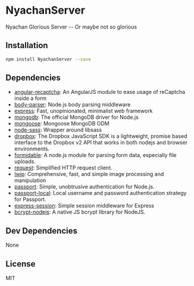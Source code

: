 # NyachanServer 

Nyachan Glorious Server -- Or maybe not so glorious

## Installation

```sh
npm install NyachanServer --save
```



## Dependencies

- [angular-recaptcha](https://github.com/vividcortex/angular-recaptcha): An AngularJS module to ease usage of reCaptcha inside a form
- [body-parser](https://github.com/expressjs/body-parser): Node.js body parsing middleware
- [express](https://github.com/expressjs/express): Fast, unopinionated, minimalist web framework
- [mongodb](https://github.com/mongodb/node-mongodb-native): The official MongoDB driver for Node.js
- [mongoose](https://github.com/Automattic/mongoose): Mongoose MongoDB ODM
- [node-sass](https://github.com/sass/node-sass): Wrapper around libsass
- [dropbox](dropbox/dropbox-sdk-js/issues): The Dropbox JavaScript SDK is a lightweight, promise based interface to the Dropbox v2 API that works in both nodejs and browser environments.
- [formidable](https://github.com/felixge/node-formidable): A node.js module for parsing form data, especially file uploads.
- [request](https://github.com/request/request): Simplified HTTP request client.
- [lwip](https://github.com/EyalAr/lwip): Comprehensive, fast, and simple image processing and manipulation
- [passport](https://github.com/jaredhanson/passport): Simple, unobtrusive authentication for Node.js.
- [passport-local](https://github.com/jaredhanson/passport-local): Local username and password authentication strategy for Passport.
- [express-session](https://github.com/expressjs/session): Simple session middleware for Express
- [bcrypt-nodejs](https://github.com/shaneGirish/bcryptJS): A native JS bcrypt library for NodeJS.

## Dev Dependencies


None

## License

MIT
